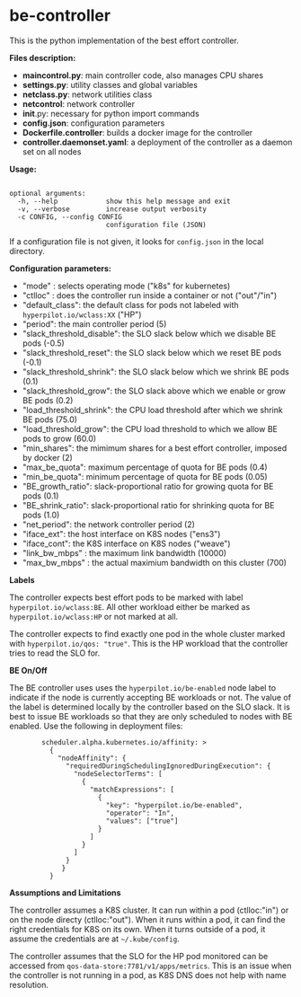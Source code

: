 # be-controller
This is the python implementation of the best effort controller. 

**Files description:**

* **maincontrol.py**: main controller code, also manages CPU shares
* **settings.py**: utility classes and global variables
* **netclass.py**: network utilities class
* **netcontrol**: network controller
* __init__.py: necessary for python import commands
* **config.json**: configuration parameters
* **Dockerfile.controller**: builds a docker image for the controller
* **controller.daemonset.yaml**: a deployment of the controller as a daemon set on all nodes

**Usage:**
```usage: maincontrol.py [-h] [-v] [-c CONFIG]

optional arguments:
  -h, --help            show this help message and exit
  -v, --verbose         increase output verbosity
  -c CONFIG, --config CONFIG
                        configuration file (JSON)
```
If a configuration file is not given, it looks for `config.json` in the local directory. 

**Configuration parameters:**

* "mode" : selects operating mode ("k8s" for kubernetes)
* "ctlloc" : does the controller run inside a container or not ("out"/"in")
* "default_class": the default class for pods not labeled with `hyperpilot.io/wclass:XX` ("HP")
* "period": the main controller period (5)
* "slack_threshold_disable": the SLO slack below which we disable BE pods (-0.5)
* "slack_threshold_reset": the SLO slack below which we reset BE pods (-0.1)
* "slack_threshold_shrink": the SLO slack below which we shrink BE pods (0.1)
* "slack_threshold_grow": the SLO slack above which we enable or grow BE pods (0.2)
* "load_threshold_shrink": the CPU load threshold after which we shrink BE pods (75.0)
* "load_threshold_grow": the CPU load threshold to which we allow BE pods to grow (60.0)
* "min_shares": the mimimum shares for a best effort controller, imposed by docker (2)
* "max_be_quota": maximum percentage of quota for BE pods (0.4)
* "min_be_quota": minimum percentage of quota for BE pods (0.05)
* "BE_growth_ratio": slack-proportional ratio for growing quota for BE pods (0.1)
* "BE_shrink_ratio": slack-proportional ratio for shrinking quota for BE pods (1.0)
* "net_period": the network controller period (2)
* "iface_ext": the host interface on K8S nodes ("ens3")
* "iface_cont": the K8S interface on K8S nodes ("weave")
* "link_bw_mbps" : the maximum link bandwidth (10000)
* "max_bw_mbps" : the actual maximium bandwidth on this cluster (700)

**Labels**

The controller expects best effort pods to be marked with label `hyperpilot.io/wclass:BE`. All other workload either be marked as `hyperpilot.io/wclass:HP` or not marked at all. 

The controller expects to find exactly one pod in the whole cluster marked with `hyperpilot.io/qos: "true"`. This is the HP workload that the controller tries to read the SLO for. 

**BE On/Off**

The BE controller uses uses the `hyperpilot.io/be-enabled` node label to indicate if the node is currently accepting BE workloads or not. The value of the label is determined locally by the controller based on the SLO slack. It is best to issue BE workloads so that they are only scheduled to nodes with BE enabled. Use the following in deployment files: 

```annotations:
        scheduler.alpha.kubernetes.io/affinity: >
          {
            "nodeAffinity": {
              "requiredDuringSchedulingIgnoredDuringExecution": {
                "nodeSelectorTerms": [
                  {
                    "matchExpressions": [
                      {
                        "key": "hyperpilot.io/be-enabled",
                        "operator": "In",
                        "values": ["true"]
                      }
                    ]
                  }
                ]
              }
             }
          }
``` 

**Assumptions and Limitations**

The controller assumes a K8S cluster. It can run within a pod (ctlloc:"in") or on the node directy (ctlloc:"out"). When it runs within a pod, it can find the right credentials for K8S on its own. When it turns outside of a pod, it assume the credentials are at `~/.kube/config`. 

The controller assumes that the SLO for the HP pod monitored can be accessed from `qos-data-store:7781/v1/apps/metrics`. This is an issue when the controller is not running in a pod, as K8S DNS does not help with name resolution. 


